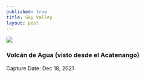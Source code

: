 ```yaml
---
published: true
title: Sky Valley
layout: post
---
```



![]({{site.baseurl}}/images/Acatenango-01.jpg)

### Volcán de Agua (visto desde el Acatenango)
Capture Date: Dec 18, 2021
